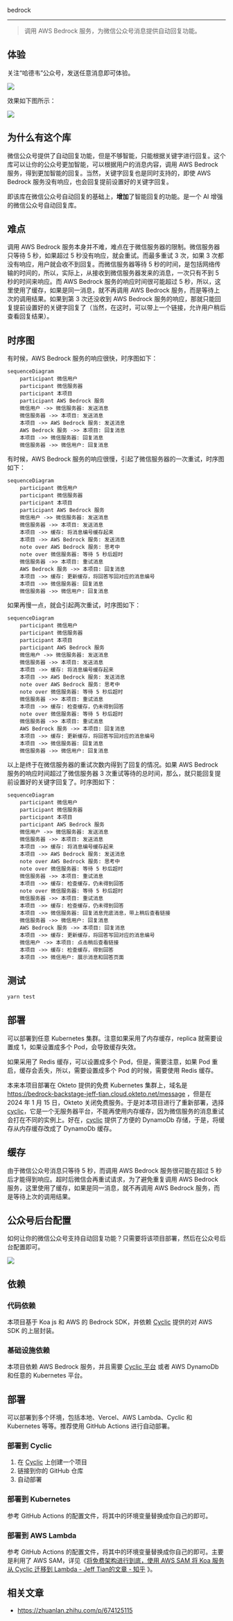 bedrock

---

> 调用 AWS Bedrock 服务，为微信公众号消息提供自动回复功能。

## 体验

关注“哈德韦”公众号，发送任意消息即可体验。

![](https://ml.jiwai.win/mp-hardway.png)

效果如下图所示：

![](WX20240116-181835@2x.png)

## 为什么有这个库

微信公众号提供了自动回复功能，但是不够智能，只能根据关键字进行回复。这个库可以让你的公众号更加智能，可以根据用户的消息内容，调用 AWS Bedrock 服务，得到更加智能的回复。当然，关键字回复也是同时支持的，即使 AWS Bedrock 服务没有响应，也会回复提前设置好的关键字回复。

即该库在微信公众号自动回复的基础上，**增加**了智能回复的功能。是一个 AI 增强的微信公众号自动回复库。

## 难点

调用 AWS Bedrock 服务本身并不难，难点在于微信服务器的限制。微信服务器只等待 5 秒，如果超过 5 秒没有响应，就会重试。而最多重试 3 次，如果 3 次都没有响应，用户就会收不到回复。而微信服务器等待 5 秒的时间，是包括网络传输的时间的，所以，实际上，从接收到微信服务器发来的消息，一次只有不到 5 秒的时间来响应。而 AWS Bedrock 服务的响应时间很可能超过 5 秒，所以，这里使用了缓存，如果是同一消息，就不再调用 AWS Bedrock 服务，而是等待上次的调用结果。如果到第 3 次还没收到 AWS Bedrock 服务的响应，那就只能回复提前设置好的关键字回复了（当然，在这时，可以带上一个链接，允许用户稍后查看回复结果）。

## 时序图

有时候，AWS Bedrock 服务的响应很快，时序图如下：

```mermaid
sequenceDiagram
    participant 微信用户
    participant 微信服务器
    participant 本项目
    participant AWS Bedrock 服务
    微信用户 ->> 微信服务器: 发送消息
    微信服务器 ->> 本项目: 发送消息
    本项目 ->> AWS Bedrock 服务: 发送消息
    AWS Bedrock 服务 ->> 本项目: 回复消息
    本项目 ->> 微信服务器: 回复消息
    微信服务器 ->> 微信用户: 回复消息
```

有时候，AWS Bedrock 服务的响应很慢，引起了微信服务器的一次重试，时序图如下：

```mermaid
sequenceDiagram
    participant 微信用户
    participant 微信服务器
    participant 本项目
    participant AWS Bedrock 服务
    微信用户 ->> 微信服务器: 发送消息
    微信服务器 ->> 本项目: 发送消息
    本项目 ->> 缓存: 将消息编号缓存起来
    本项目 ->> AWS Bedrock 服务: 发送消息
    note over AWS Bedrock 服务: 思考中
    note over 微信服务器: 等待 5 秒后超时
    微信服务器 ->> 本项目: 重试消息
    AWS Bedrock 服务 ->> 本项目: 回复消息
    本项目 ->> 缓存: 更新缓存，将回答写回对应的消息编号
    本项目 ->> 微信服务器: 回复消息
    微信服务器 ->> 微信用户: 回复消息
```

如果再慢一点，就会引起两次重试，时序图如下：

```mermaid
sequenceDiagram
    participant 微信用户
    participant 微信服务器
    participant 本项目
    participant AWS Bedrock 服务
    微信用户 ->> 微信服务器: 发送消息
    微信服务器 ->> 本项目: 发送消息
    本项目 ->> 缓存: 将消息编号缓存起来
    本项目 ->> AWS Bedrock 服务: 发送消息
    note over AWS Bedrock 服务: 思考中
    note over 微信服务器: 等待 5 秒后超时
    微信服务器 ->> 本项目: 重试消息
    本项目 ->> 缓存: 检查缓存，仍未得到回答
    note over 微信服务器: 等待 5 秒后超时
    微信服务器 ->> 本项目: 重试消息
    AWS Bedrock 服务 ->> 本项目: 回复消息
    本项目 ->> 缓存: 更新缓存，将回答写回对应的消息编号
    本项目 ->> 微信服务器: 回复消息
    微信服务器 ->> 微信用户: 回复消息
```

以上是终于在微信服务器的重试次数内得到了回复的情况。如果 AWS Bedrock 服务的响应时间超过了微信服务器 3 次重试等待的总时间，那么，就只能回复提前设置好的关键字回复了。时序图如下：

```mermaid
sequenceDiagram
    participant 微信用户
    participant 微信服务器
    participant 本项目
    participant AWS Bedrock 服务
    微信用户 ->> 微信服务器: 发送消息
    微信服务器 ->> 本项目: 发送消息
    本项目 ->> 缓存: 将消息编号缓存起来
    本项目 ->> AWS Bedrock 服务: 发送消息
    note over AWS Bedrock 服务: 思考中
    note over 微信服务器: 等待 5 秒后超时
    微信服务器 ->> 本项目: 重试消息
    本项目 ->> 缓存: 检查缓存，仍未得到回答
    note over 微信服务器: 等待 5 秒后超时
    微信服务器 ->> 本项目: 重试消息
    本项目 ->> 缓存: 检查缓存，仍未得到回答
    本项目 ->> 微信服务器: 回复消息兜底消息，带上稍后查看链接
    微信服务器 ->> 微信用户: 回复消息
    AWS Bedrock 服务 ->> 本项目: 回复消息
    本项目 ->> 缓存: 更新缓存，将回答写回对应的消息编号
    微信用户 ->> 本项目: 点击稍后查看链接
    本项目 ->> 缓存: 检查缓存，得到回答
    本项目 ->> 微信用户: 展示消息和回答页面
```

## 测试

```bash
yarn test
```

## 部署

可以部署到任意 Kubernetes 集群。注意如果采用了内存缓存，replica 就需要设置成 1，如果设置成多个 Pod，会导致缓存失效。

如果采用了 Redis 缓存，可以设置成多个 Pod，但是，需要注意，如果 Pod 重启，缓存会丢失，所以，需要设置成多个 Pod 的时候，需要使用 Redis 缓存。

本来本项目部署在 Okteto 提供的免费 Kubernetes 集群上，域名是 https://bedrock-backstage-jeff-tian.cloud.okteto.net/message ，但是在 2024 年 1 月 15 日，Okteto 关闭免费服务。于是对本项目进行了重新部署，选择 [cyclic](https://app.cyclic.sh/#/join/Jeff-Tian)，它是一个无服务器平台，不能再使用内存缓存，因为微信服务的消息重试会打在不同的实例上。好在，[cyclic](https://app.cyclic.sh/#/join/Jeff-Tian) 提供了方便的 DynamoDb 存储，于是，将缓存从内存缓存改成了 DynamoDb 缓存。

## 缓存

由于微信公众号消息只等待 5 秒，而调用 AWS Bedrock 服务很可能在超过 5 秒后才能得到响应。超时后微信会再重试请求，为了避免重复调用 AWS Bedrock 服务，这里使用了缓存，如果是同一消息，就不再调用 AWS Bedrock 服务，而是等待上次的调用结果。

## 公众号后台配置

如何让你的微信公众号支持自动回复功能？只需要将该项目部署，然后在公众号后台配置即可。

![](./WX20240112-115802@2x.png)

## 依赖

### 代码依赖

本项目基于 Koa js 和 AWS 的 Bedrock SDK，并依赖 [Cyclic](https://app.cyclic.sh/#/join/Jeff-Tian) 提供的对 AWS SDK 的上层封装。

### 基础设施依赖

本项目依赖 AWS Bedrock 服务，并且需要 [Cyclic 平台](https://app.cyclic.sh/#/join/Jeff-Tian) 或者 AWS DynamoDb 和任意的 Kubernetes 平台。

## 部署

可以部署到多个环境，包括本地、Vercel、AWS Lambda、Cyclic 和 Kubernetes 等等。推荐使用 GitHub Actions 进行自动部署。

### 部署到 Cyclic

1. 在 [Cyclic](https://app.cyclic.sh/#/join/Jeff-Tian) 上创建一个项目
2. 链接到你的 GitHub 仓库
3. 自动部署

### 部署到 Kubernetes

参考 GitHub Actions 的配置文件，将其中的环境变量替换成你自己的即可。

### 部署到 AWS Lambda

参考 GitHub Actions 的配置文件，将其中的环境变量替换成你自己的即可。主要是利用了 AWS SAM，详见《[将免费架构进行到底，使用 AWS SAM 将 Koa 服务从 Cyclic 迁移到 Lambda - Jeff Tian的文章 - 知乎](https://zhuanlan.zhihu.com/p/678946260) 》。

## 相关文章

- https://zhuanlan.zhihu.com/p/674125115
